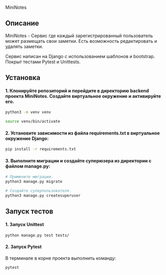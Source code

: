 MiniNotes

## Описание

MiniNotes - Сервис где каждый зарегистрированный пользователь может размещать свои заметки. Есть возможность редактировать и удалять заметки.

Сервис написан на Django с использованием шаблонов и bootstrap. Покрыт тестами Pytest и Unittests.

## Установка

#### 1. Клонируйте репозиторий и перейдите в директорию backend проекта MiniNotes. Создайте виртуальное окружение и активируйте его.
```bash
python3 -m venv venv

source venv/bin/activate
```

#### 2. Установите зависимости из файла requirements.txt в виртуальное окружение Django:
```bash
pip install -r requirements.txt
```

#### 3. Выполните миграции и создайте суперюзера из директории с файлом manage.py:
```bash
# Примените миграции.
python3 manage.py migrate

# Создайте суперпользователя.
python3 manage.py createsuperuser
```

##  Запуск тестов

#### 1. Запуск Unittest

```bash
python manage.py test tests/
```

#### 2. Запуск Pytest

В терминале в корне проекта выполнить команду:
```bash
pytest
```